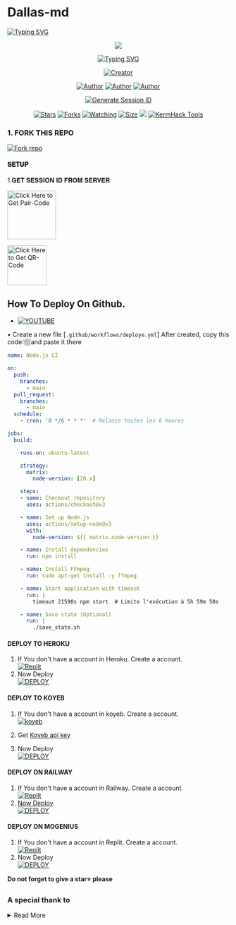 #        Dallas-md

   <a>
                                      <a href="https://git.io/typing-svg"><img src="https://readme-typing-svg.demolab.com?font=Jersey+20+Charted&size=30&pause=1000&color=F71515&width=435&lines=BOT+de Sukuna" alt="Typing SVG" /></a>   
            
<p align="center"> 
<up A simple WhatsApp User Bot Coded By Sukuna</u>
</p>
<p align="center">
<img src="https://files.catbox.moe/97c4me.jpeg"/>       
<p align="center">
  <a href="https://git.io/typing-svg"><img src="https://readme-typing-svg.demolab.com?font=EB+Garamond&weight=800&size=25&duration=4000&pause=1000&random=false&width=435&lines=+•__I'M+KERM-+MD__•;MULTI-DEVICE+WHATSAPP+BOT;DEVELOPED+BY+Sukuna;RELEASED+DATE+07%2F7%2F2024."                               alt="Typing SVG" /></a>
</p> 
<p align="center">
<a href="#"><img title="Creator" src="https://img.shields.io/badge/Creator-Sukuna-red.svg?style=for-the-badge&logo=github"></a>
</a>
</p>
<p align="center">
<a href="https://github.com/Sukuna-ZO"><img title="Author" src="https://img.shields.io/badge/KGTECH-black?style=for-the-badge&logo=Github"></a> <a href="https://chat.whatsapp.com/C7bA8NDFYiiJi9H4XA54Nc"><img title="Author" src="https://img.shields.io/badge/CHANNEL-black?style=for-the-badge&logo=whatsapp"></a> <a href="https://wa.me/237699586756?text=Hi+Sukuna☺️"><img title="Author" src="https://img.shields.io/badge/CHAT US-black?style=for-the-badge&logo=whatsapp">
<p/>

 <p align="center">
  <a href="https://kg-site-support.vercel.app/">
    <img src="https://img.shields.io/badge/KG WEBSITE-000?style=for-the-badge&logo=vercel&logoColor=white" alt="Generate Session ID"/>
  </a>
   
<p align="center">
<a href="https://github.com/Sukuna-ZO/¨Dallas-md/stargazers/"><img title="Stars" src="https://img.shields.io/github/stars/Sukuna-ZO/Dallas-md?color=white&style=flat-square"></a>
<a href="https://github.com/Sukuna-ZO/Dallas-md/network/members"><img title="Forks" src="https://img.shields.io/github/forks/Sukuna-ZO/Dallas-md?color=yellow&style=flat-square"></a>
<a href="https://github.com/Sukuna-ZO/Dallas-md/watchers"><img title="Watching" src="https://img.shields.io/github/watchers/Sukuna-ZO/Dallas-md?label=Watchers&color=red&style=flat-square"></a>
<a href="https://github.com/Janithsadanuwan/Queen-Nilu-Md/"><img title="Size" src="https://img.shields.io/github/repo-size/AlipBot/Api-Alpis?style=flat-square&color=darkred"></a>
<a href="https://hits.seeyoufarm.com"><img src="https://hits.seeyoufarm.com/api/count/incr/badge.svg?url=https://github.com/Janithsadanuwan/Queen-Nilu-Md/%2Fhit-counter&count_bg=%2379C83D&title_bg=%23555555&icon=probot.svg&icon_color=%2304FF00&title=hits&edge_flat=false"/></a>
        <a href = ""><img alt="KermHack Tools" src="https://img.shields.io/youtube/channel/subscribers/UCjDKRYcwd5ZIpGICcVVL96Q" target="_blank" /></a>

### 1. FORK THIS REPO

<a href='https://github.com/Sukuna-ZO/Dallas-md/fork' target="_blank"><img alt='Fork repo' src='https://img.shields.io/badge/Fork This Repo-black?style=for-the-badge&logo=git&logoColor=white'/></a>
<p align="center">

#### 𝐒𝐄𝐓𝐔𝐏


1.𝐆𝐄𝐓 𝐒𝐄𝐒𝐒𝐈𝐎𝐍 𝐈𝐃 𝐅𝐑𝐎𝐌 𝐒𝐄𝐑𝐕𝐄𝐑

<a href="https://Dallas-md-session.onrender.com/pair"><img src="https://img.shields.io/badge/PAIR_CODE-black" alt="Click Here to Get Pair-Code" width="110"></a>   

<a href="https://Sukuna-ZO/Dallas-md-session.onrender.com/wasiqr"><img src="https://img.shields.io/badge/QR CODE-green" alt="Click Here to Get QR-Code" width="90"></a> 

## How To Deploy On Github.
* [![YOUTUBE](https://img.shields.io/badge/HOW_TO_DEPLOY-red?style=for-the-badge&logo=youtube&logoColor=white)](https://youtu.be/T77rQM7Nk5k?si=gg-LJxS6vC6kBEpJ)

• Create a new file [`.github/workflows/deploye.yml`] After created, copy this code👇🏽and paste it there
```yml
name: Node.js CI

on:
  push:
    branches:
      - main
  pull_request:
    branches:
      - main
  schedule:
    - cron: '0 */6 * * *'  # Relance toutes les 6 heures

jobs:
  build:

    runs-on: ubuntu-latest

    strategy:
      matrix:
        node-version: [20.x]

    steps:
    - name: Checkout repository
      uses: actions/checkout@v3

    - name: Set up Node.js
      uses: actions/setup-node@v3
      with:
        node-version: ${{ matrix.node-version }}

    - name: Install dependencies
      run: npm install

    - name: Install FFmpeg
      run: sudo apt-get install -y ffmpeg

    - name: Start application with timeout
      run: |
        timeout 21590s npm start  # Limite l'exécution à 5h 59m 50s

    - name: Save state (Optional)
      run: |
        ./save_state.sh
```
#### DEPLOY TO HEROKU 

1. If You don't have a account in Heroku. Create a account.
    <br>
<a href='https://heroku.com' target="_blank"><img alt='Replit' src='https://img.shields.io/badge/-Create-black?style=for-the-badge&logo=heroku'/></a>
   <br>
2. Now Deploy
    <br>
<a href='https://heroku.com/deploy?template=https://github.com/Sukuna-ZO/Dallas-md' target="_blank"><img alt='DEPLOY' src='https://img.shields.io/badge/-DEPLOY-black?style=for-the-badge&logo=heroku'/></a>

#### DEPLOY TO KOYEB 

1. If You don't have a account in koyeb. Create a account.
    <br>
<a href='https://app.koyeb.com/auth/signup' target="_blank"><img alt='koyeb' src='https://img.shields.io/badge/-Create-black?style=for-the-badge&logo=koyeb'/></a>

2. Get [Koyeb api key](https://app.koyeb.com/account/api)

4. Now Deploy
    <br>
<a href='https://app.koyeb.com/services/deploy?type=git&repository=https://github.com/Sukuna-ZO/Dallas-md&branch=main&name=xbotmd&builder=dockerfile&env[SESSION_ID]=%20&env[WORK_TYPE]=private&env[HANDLER]=.&env[BOT_INFO]=Dallas-md;ASWIN%20SPARKY;https://i.imgur.com/QH7T7u9.jpeg&env[SUDO]=237699586756&env[STICKER_DATA]=Sukuna-ZO&env[DATABASE_URL]' target="_blank"><img alt='DEPLOY' src='https://img.shields.io/badge/-DEPLOY-black?style=for-the-badge&logo=koyeb'/></a>

#### DEPLOY ON RAILWAY

1. If You don't have a account in Railway. Create a account.
    <br>
<a href='https://railway.app' target="_blank"><img alt='Replit' src='https://img.shields.io/badge/-Create-black?style=for-the-badge&logo=railway'/>
2. Now Deploy
    <br>
<a href='https://railway.app' target="_blank"><img alt='DEPLOY' src='https://img.shields.io/badge/-DEPLOY-black?style=for-the-badge&logo=railway'/></a>

#### DEPLOY ON MOGENIUS

1. If You don't have a account in Replit. Create a account.
    <br>
<a href='https://mogenius.com' target="_blank"><img alt='Replit' src='https://img.shields.io/badge/-Create-black?style=for-the-badge&logo=genius'/></a>
2. Now Deploy
    <br>
<a href='https://mogenius.com' target="_blank"><img alt='DEPLOY' src='https://img.shields.io/badge/-DEPLOY-black?style=for-the-badge&logo=genius'/></a>

  **Do not forget to give a star⭐️ please**

### A special thank to

<details close>
<summary>Read More</summary>

<br>

* [`ARTHUR SASAKI`](https://github.com/Alp24ni)
* ## Contact Dev of Sukuna🤪
* [`Sukuna`](https://wa.me/237699586756?text=Hi+Bro+Sukuna+Big+Fan😍)
 </details>
 
